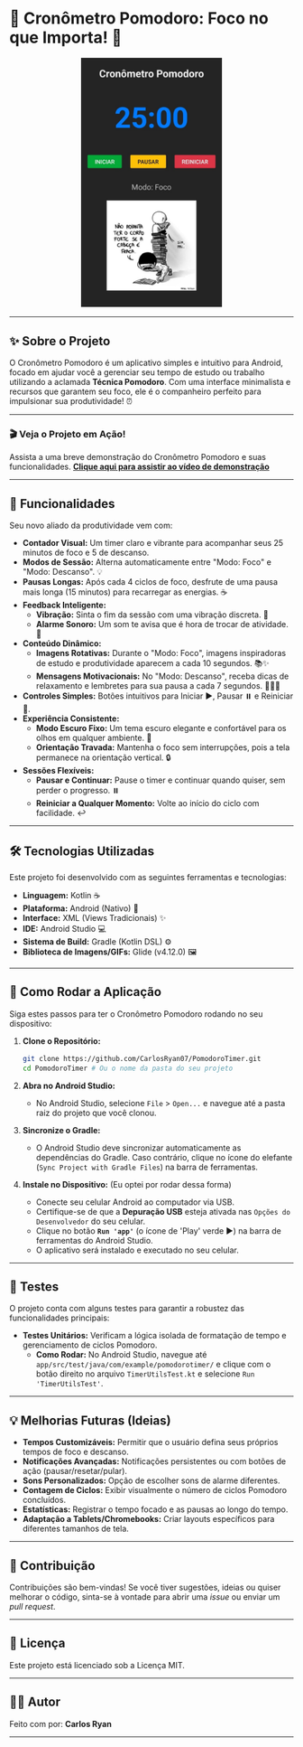 # 🍅 Cronômetro Pomodoro: Foco no que Importa! 🚀

<p align="center">
    <img src="img/TelaPomodoro.jpg" alt="Capa do Projeto" width="250">
</p>

---

## ✨ Sobre o Projeto

O Cronômetro Pomodoro é um aplicativo simples e intuitivo para Android, focado em ajudar você a gerenciar seu tempo de estudo ou trabalho utilizando a aclamada **Técnica Pomodoro**. Com uma interface minimalista e recursos que garantem seu foco, ele é o companheiro perfeito para impulsionar sua produtividade! ⏰

---

### 🎬 Veja o Projeto em Ação!

Assista a uma breve demonstração do Cronômetro Pomodoro e suas funcionalidades.
[**Clique aqui para assistir ao vídeo de demonstração**](https://drive.google.com/file/d/1PgOBNFAmZYTKtV6_PhzLtNQOIkVQRROE/view?usp=sharing)

---

## 🎯 Funcionalidades

Seu novo aliado da produtividade vem com:

* **Contador Visual:** Um timer claro e vibrante para acompanhar seus 25 minutos de foco e 5 de descanso.
* **Modos de Sessão:** Alterna automaticamente entre "Modo: Foco" e "Modo: Descanso". 💡
* **Pausas Longas:** Após cada 4 ciclos de foco, desfrute de uma pausa mais longa (15 minutos) para recarregar as energias. ☕
* **Feedback Inteligente:**
  * **Vibração:** Sinta o fim da sessão com uma vibração discreta. 📱
  * **Alarme Sonoro:** Um som te avisa que é hora de trocar de atividade. 🔔
* **Conteúdo Dinâmico:**
  * **Imagens Rotativas:** Durante o "Modo: Foco", imagens inspiradoras de estudo e produtividade aparecem a cada 10 segundos. 📚✨
  * **Mensagens Motivacionais:** No "Modo: Descanso", receba dicas de relaxamento e lembretes para sua pausa a cada 7 segundos. 🧘‍♀️💧
* **Controles Simples:** Botões intuitivos para Iniciar ▶️, Pausar ⏸️ e Reiniciar 🔄.
* **Experiência Consistente:**
  * **Modo Escuro Fixo:** Um tema escuro elegante e confortável para os olhos em qualquer ambiente. 🌙
  * **Orientação Travada:** Mantenha o foco sem interrupções, pois a tela permanece na orientação vertical. 🔒
* **Sessões Flexíveis:**
  * **Pausar e Continuar:** Pause o timer e continuar quando quiser, sem perder o progresso. ⏸️
  * **Reiniciar a Qualquer Momento:** Volte ao início do ciclo com facilidade. ↩️

---

## 🛠️ Tecnologias Utilizadas

Este projeto foi desenvolvido com as seguintes ferramentas e tecnologias:

* **Linguagem:** Kotlin ☕
* **Plataforma:** Android (Nativo) 🤖
* **Interface:** XML (Views Tradicionais) ✨
* **IDE:** Android Studio 💻
* **Sistema de Build:** Gradle (Kotlin DSL) ⚙️
* **Biblioteca de Imagens/GIFs:** Glide (v4.12.0) 🖼️

---

## 🚀 Como Rodar a Aplicação

Siga estes passos para ter o Cronômetro Pomodoro rodando no seu dispositivo:

1. **Clone o Repositório:**

    ```bash
    git clone https://github.com/CarlosRyan07/PomodoroTimer.git
    cd PomodoroTimer # Ou o nome da pasta do seu projeto
    ```

2. **Abra no Android Studio:**
    * No Android Studio, selecione `File` > `Open...` e navegue até a pasta raiz do projeto que você clonou.
3. **Sincronize o Gradle:**
    * O Android Studio deve sincronizar automaticamente as dependências do Gradle. Caso contrário, clique no ícone do elefante (`Sync Project with Gradle Files`) na barra de ferramentas.
4. **Instale no Dispositivo:**
    (Eu optei por rodar dessa forma)
    * Conecte seu celular Android ao computador via USB.
    * Certifique-se de que a **Depuração USB** esteja ativada nas `Opções do Desenvolvedor` do seu celular.
    * Clique no botão **`Run 'app'`** (o ícone de 'Play' verde ▶️) na barra de ferramentas do Android Studio.
    * O aplicativo será instalado e executado no seu celular.

---

## 🧪 Testes

O projeto conta com alguns testes para garantir a robustez das funcionalidades principais:

* **Testes Unitários:** Verificam a lógica isolada de formatação de tempo e gerenciamento de ciclos Pomodoro.
  * **Como Rodar:** No Android Studio, navegue até `app/src/test/java/com/example/pomodorotimer/` e clique com o botão direito no arquivo `TimerUtilsTest.kt` e selecione `Run 'TimerUtilsTest'`.

---

## 💡 Melhorias Futuras (Ideias)

* **Tempos Customizáveis:** Permitir que o usuário defina seus próprios tempos de foco e descanso.
* **Notificações Avançadas:** Notificações persistentes ou com botões de ação (pausar/resetar/pular).
* **Sons Personalizados:** Opção de escolher sons de alarme diferentes.
* **Contagem de Ciclos:** Exibir visualmente o número de ciclos Pomodoro concluídos.
* **Estatísticas:** Registrar o tempo focado e as pausas ao longo do tempo.
* **Adaptação a Tablets/Chromebooks:** Criar layouts específicos para diferentes tamanhos de tela.

---

## 🤝 Contribuição

Contribuições são bem-vindas! Se você tiver sugestões, ideias ou quiser melhorar o código, sinta-se à vontade para abrir uma *issue* ou enviar um *pull request*.

---

## 📄 Licença

Este projeto está licenciado sob a Licença MIT.

---

## 👨‍💻 Autor

Feito com por: **Carlos Ryan**

---
